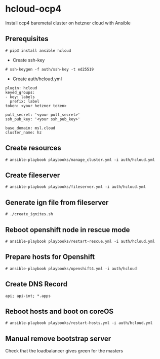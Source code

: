 # hcloud-ocp4

Install ocp4 baremetal cluster on hetzner cloud with Ansible

## Prerequisites

```# pip3 install ansible hcloud ```

- Create ssh-key

```# ssh-keygen -f auth/ssh-key -t ed25519 ```

- Create auth/hcloud.yml

```
plugin: hcloud
keyed_groups:
- key: labels
  prefix: label
token: <your hetzner token>

pull_secret: '<your pull_secret>'
ssh_pub_key: '<your ssh_pub_key>'

base_domain: msl.cloud
cluster_name: hz
```


## Create resources

```# ansible-playbook playbooks/manage_cluster.yml -i auth/hcloud.yml ```

## Create fileserver

```# ansible-playbook playbooks/fileserver.yml -i auth/hcloud.yml ```

## Generate ign file from fileserver

```# ./create_ignites.sh ```

## Reboot openshift node in rescue mode

```# ansible-playbook playbooks/restart-rescue.yml -i auth/hcloud.yml ```

## Prepare hosts for Openshift

```# ansible-playbook playbooks/openshift4.yml -i auth/hcloud```

## Create DNS Record

```api; api-int; *.apps ```

## Reboot hosts and boot on coreOS

```# ansible-playbook playbooks/restart-hosts.yml -i auth/hcloud.yml ```

## Manual remove bootstrap server
Check that the loadbalancer gives green for the masters

